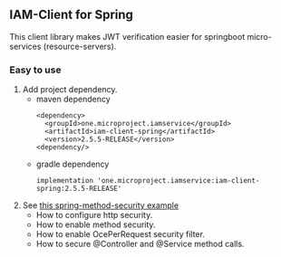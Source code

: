 ## IAM-Client for Spring
This client library makes JWT verification easier for springboot micro-services (resource-servers). 

### Easy to use
1. Add project dependency.
   * maven dependency
     ```
     <dependency>
       <groupId>one.microproject.iamservice</groupId>
       <artifactId>iam-client-spring</artifactId>
       <version>2.5.5-RELEASE</version>
     <dependency/>
     ```
   * gradle dependency
     ```
     implementation 'one.microproject.iamservice:iam-client-spring:2.5.5-RELEASE'
     ```
2. See [this spring-method-security example](../../iam-examples/spring-method-security)
   * How to configure http security.
   * How to enable method security.
   * How to enable OcePerRequest security filter.
   * How to secure @Controller and @Service method calls.
    